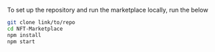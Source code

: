 To set up the repository and run the marketplace locally, run the below
```bash
git clone link/to/repo
cd NFT-Marketplace
npm install
npm start
```
